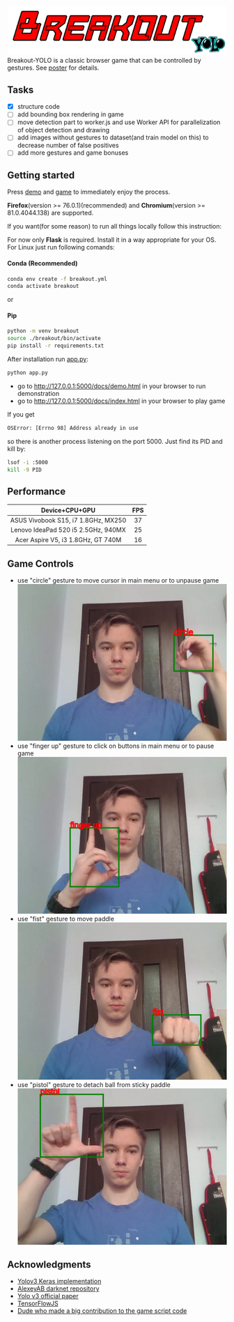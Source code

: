 ![logo](https://github.com/vovaf709/Breakout-YOLO/blob/master/docs/images/logo_yolo.png)  
Breakout-YOLO is a classic browser game that can be controlled by gestures. See [poster](https://github.com/vovaf709/Breakout-YOLO/blob/master/YOLO.pdf) for details.
## Tasks
- [x] structure code
- [ ] add bounding box rendering in game
- [ ] move detection part to worker.js and use Worker API for parallelization of object detection and drawing
- [ ] add images without gestures to dataset(and train model on this) to decrease number of false positives
- [ ] add more gestures and game bonuses 

## Getting started
Press [demo](https://vovaf709.github.io/Breakout-YOLO/demo.html) and [game](https://vovaf709.github.io/Breakout-YOLO/) to immediately enjoy the process.

**Firefox**(version >= 76.0.1)(recommended) and **Chromium**(version >= 81.0.4044.138) are supported.

If you want(for some reason) to run all things locally follow this instruction:

For now only **Flask** is required. Install it in a way appropriate for your OS.
For Linux just run following comands:
#### Conda (Recommended)
```bash
conda env create -f breakout.yml  
conda activate breakout  
```
or  
#### Pip
```bash
python -m venv breakout  
source ./breakout/bin/activate  
pip install -r requirements.txt
```
After installation run [app.py](https://github.com/vovaf709/Breakout-YOLO/blob/master/app.py):
```bash
python app.py
```
+ go to http://127.0.0.1:5000/docs/demo.html in your browser to run demonstration 
+ go to http://127.0.0.1:5000/docs/index.html in your browser to play game  

If you get
```bash
OSError: [Errno 98] Address already in use
```

so there is another process listening on the port 5000. Just find its PID and kill by:
```bash
lsof -i :5000
kill -9 PID
```

## Performance

|              Device+CPU+GPU           |FPS |
|:-------------------------------------:|:--:|
|  ASUS Vivobook S15, i7 1.8GHz, MX250  | 37 |
|  Lenovo IdeaPad 520 i5 2.5GHz, 940MX  | 25 |
|  Acer Aspire V5, i3 1.8GHz, GT 740M   | 16 |
## Game Controls 
+ use "circle" gesture to move cursor in main menu or to unpause game  
![circle](https://github.com/vovaf709/Breakout-YOLO/blob/master/docs/images/2.png)
+ use "finger up" gesture to click on buttons in main menu or to pause game  
![finger up](https://github.com/vovaf709/Breakout-YOLO/blob/master/docs/images/1.png)
+ use "fist" gesture to move paddle  
![fist](https://github.com/vovaf709/Breakout-YOLO/blob/master/docs/images/4.png)
+ use "pistol" gesture to detach ball from sticky paddle  
![pistol](https://github.com/vovaf709/Breakout-YOLO/blob/master/docs/images/3.png)  
## Acknowledgments
* [Yolov3 Keras implementation](https://github.com/qqwweee/keras-yolo3)
* [AlexeyAB darknet repository](https://github.com/AlexeyAB/darknet)
* [Yolo v3 official paper](https://arxiv.org/abs/1804.02767)
* [TensorFlowJS](https://github.com/tensorflow/tfjs)
* [Dude who made a big contribution to the game script code](https://github.com/MeneTelk0)



